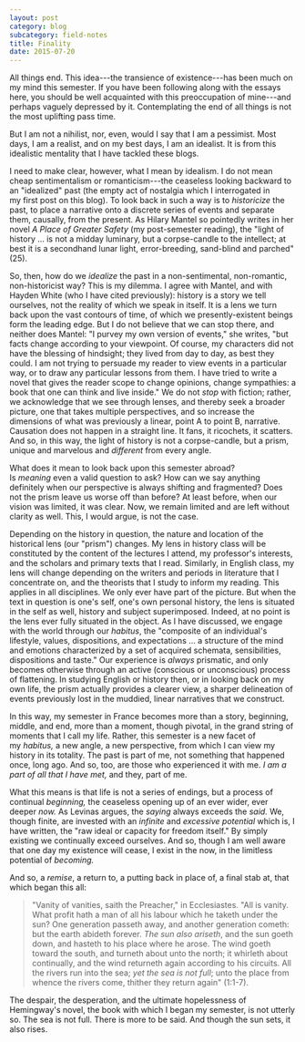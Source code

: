 ```yaml
---
layout: post
category: blog
subcategory: field-notes
title: Finality
date: 2015-07-20
---
```


All things end. This idea---the transience of existence---has been much on my mind this semester. If you have been following along with the essays here, you should be well acquainted with this preoccupation of mine---and perhaps vaguely depressed by it. Contemplating the end of all things is not the most uplifting pass time.

But I am not a nihilist, nor, even, would I say that I am a pessimist. Most days, I am a realist, and on my best days, I am an idealist. It is from this idealistic mentality that I have tackled these blogs.

I need to make clear, however, what I mean by idealism. I do not mean cheap sentimentalism or romanticism---the ceaseless looking backward to an "idealized" past (the empty act of nostalgia which I interrogated in my first post on this blog). To look back in such a way is to *historicize* the past, to place a narrative onto a discrete series of events and separate them, causally, from the present. As Hilary Mantel so pointedly writes in her novel *A Place of Greater Safety* (my post-semester reading), the "light of history ... is not a midday luminary, but a corpse-candle to the intellect; at best it is a secondhand lunar light, error-breeding, sand-blind and parched" (25).

So, then, how do we *idealize* the past in a non-sentimental, non-romantic, non-historicist way? This is my dilemma. I agree with Mantel, and with Hayden White (who I have cited previously): history is a story we tell ourselves, not the reality of which we speak in itself. It is a lens we turn back upon the vast contours of time, of which we presently-existent beings form the leading edge. But I do not believe that we can stop there, and neither does Mantel: "I purvey my own version of events," she writes, "but facts change according to your viewpoint. Of course, my characters did not have the blessing of hindsight; they lived from day to day, as best they could. I am not trying to persuade my reader to view events in a particular way, or to draw any particular lessons from them. I have tried to write a novel that gives the reader scope to change opinions, change sympathies: a book that one can think and live inside." We do not *stop* with fiction; rather, we acknowledge that we see through lenses, and thereby seek a broader picture, one that takes multiple perspectives, and so increase the dimensions of what was previously a linear, point A to point B, narrative. Causation does not happen in a straight line. It fans, it ricochets, it scatters. And so, in this way, the light of history is not a corpse-candle, but a prism, unique and marvelous and *different* from every angle.

What does it mean to look back upon this semester abroad? Is *meaning* even a valid question to ask? How can we say anything definitely when our perspective is always shifting and fragmented? Does not the prism leave us worse off than before? At least before, when our vision was limited, it was clear. Now, we remain limited and are left without clarity as well. This, I would argue, is not the case.

Depending on the history in question, the nature and location of the historical lens (our "prism") changes. My lens in history class will be constituted by the content of the lectures I attend, my professor's interests, and the scholars and primary texts that I read. Similarly, in English class, my lens will change depending on the writers and periods in literature that I concentrate on, and the theorists that I study to inform my reading. This applies in all disciplines. We only ever have part of the picture. But when the text in question is one's self, one's own personal history, the lens is situated in the self as well, history and subject superimposed. Indeed, at no point is the lens ever fully situated in the object. As I have discussed, we engage with the world through our *habitus*, the "composite of an individual's lifestyle, values, dispositions, and expectations ... a structure of the mind and emotions characterized by a set of acquired schemata, sensibilities, dispositions and taste." Our experience is *always* prismatic, and only becomes otherwise through an active (conscious or unconscious) process of flattening. In studying English or history then, or in looking back on my own life, the prism actually provides a clearer view, a sharper delineation of events previously lost in the muddied, linear narratives that we construct.

In this way, my semester in France becomes more than a story, beginning, middle, and end, more than a moment, though pivotal, in the grand string of moments that I call my life. Rather, this semester is a new facet of my *habitus,* a new angle, a new perspective, from which I can view my history in its totality. The past is part of me, not something that happened once, long ago. And so, too, are those who experienced it with me. *I am a part of all that I have met,* and they, part of me.

What this means is that life is not a series of endings, but a process of continual *beginning,* the ceaseless opening up of an ever wider, ever deeper *now.* As Levinas argues, the *saying* always exceeds the *said.* We, though finite, are invested with an *infinite* and *excessive potential* which is, I have written, the "raw ideal or capacity for freedom itself." By simply existing we continually exceed ourselves. And so, though I am well aware that one day my existence will cease, I exist in the now, in the limitless potential of *becoming.*

And so, a *remise*, a return to, a putting back in place of, a final stab at, that which began this all:

> "Vanity of vanities, saith the Preacher," in Ecclesiastes. "All is vanity. What profit hath a man of all his labour which he taketh under the sun? One generation passeth away, and another generation cometh: but the earth abideth forever. *The sun also ariseth*, and the sun goeth down, and hasteth to his place where he arose. The wind goeth toward the south, and turneth about unto the north; it whirleth about continually, and the wind returneth again according to his circuits. All the rivers run into the sea; *yet the sea is not full*; unto the place from whence the rivers come, thither they return again" (1:1-7).

The despair, the desperation, and the ultimate hopelessness of Hemingway's novel, the book with which I began my semester, is not utterly so. The sea is not full. There is more to be said. And though the sun sets, it also rises.
